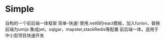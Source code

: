 # Simple
自构的一个前后端一体框架
简单-快速!
使用.net6的react模板，加入furion，替换前端为umijs 
集成jwt，sqlgar，mapster,stackRedis等配置 
前后端一体，适用于中小型项目快速开发
